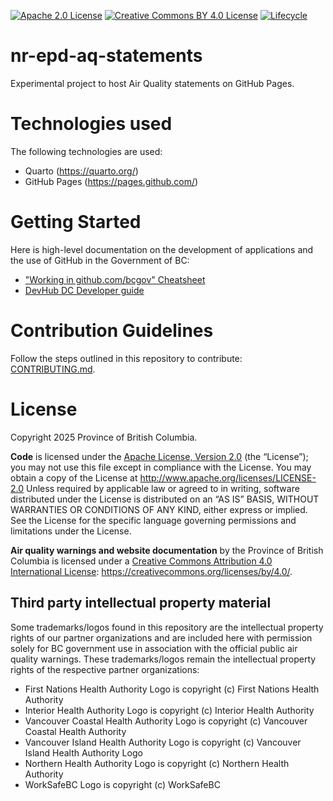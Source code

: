 [![Apache 2.0 License](https://img.shields.io/github/license/bcgov/nr-epd-aq-statements.svg)](/LICENSE)
[![Creative Commons BY 4.0 License](https://img.shields.io/badge/license-CC--BY--4.0-green.svg
)](/LICENSE-docs)
[![Lifecycle](https://img.shields.io/badge/Lifecycle-Experimental-339999)](https://github.com/bcgov/repomountie/blob/master/doc/lifecycle-badges.md)

# nr-epd-aq-statements

Experimental project to host Air Quality statements on GitHub Pages.

# Technologies used

The following technologies are used:
- Quarto (https://quarto.org/)
- GitHub Pages (https://pages.github.com/)

# Getting Started

Here is high-level documentation on the development of applications and the use of GitHub in the Government of BC: 
- ["Working in github.com/bcgov" Cheatsheet](https://github.com/bcgov/BC-Policy-Framework-For-GitHub/blob/master/BC-Gov-Org-HowTo/Cheatsheet.md)
- [DevHub DC Developer guide](https://developer.gov.bc.ca/docs/default/component/bc-developer-guide/)

# Contribution Guidelines

Follow the steps outlined in this repository to contribute: [CONTRIBUTING.md](./CONTRIBUTING.md).

# License
Copyright 2025 Province of British Columbia.

**Code** is licensed under the [Apache License, Version 2.0](./LICENSE) (the “License”); you may not use this file except in compliance with the License. You may obtain a copy of the License at
    http://www.apache.org/licenses/LICENSE-2.0
Unless required by applicable law or agreed to in writing, software distributed under the License is distributed on an “AS IS” BASIS, WITHOUT WARRANTIES OR CONDITIONS OF ANY KIND, either express or implied. See the License for the specific language governing permissions and limitations under the License.

**Air quality warnings and website documentation** by the Province of British Columbia is licensed under a [Creative Commons Attribution 4.0 International License](): https://creativecommons.org/licenses/by/4.0/.     

## Third party intellectual property material

Some trademarks/logos found in this repository are the intellectual property rights of our partner organizations and are included here with permission solely for BC government use in association with the official public air quality warnings. These trademarks/logos remain the intellectual property rights of the respective partner organizations:
- First Nations Health Authority Logo is copyright (c) First Nations Health Authority
- Interior Health Authority Logo is copyright (c) Interior Health Authority
- Vancouver Coastal Health Authority Logo is copyright (c) Vancouver Coastal Health Authority
- Vancouver Island Health Authority Logo is copyright (c) Vancouver Island Health Authority Logo
- Northern Health Authority Logo is copyright (c) Northern Health Authority
- WorkSafeBC Logo is copyright (c) WorkSafeBC

